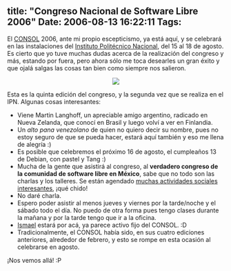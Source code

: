 title: "Congreso Nacional de Software Libre 2006"
Date: 2006-08-13 16:22:11
Tags: 
---
<p>El <a target="_blank" href="http://www.consol.org.mx">CONSOL</a> 2006, ante mi propio escepticismo, ya está aquí, y se celebrará en las instalaciones del <a target="_blank" href="http://www.ipn.mx">Instituto Politécnico Nacional</a>, del 15 al 18 de agosto. Es cierto que yo tuve muchas dudas acerca de la realización del congreso y más, estando por fuera, pero ahora sólo me toca desearles un gran éxito y que ojalá salgas las cosas tan bien como siempre nos salieron.
</p>
<p align="center"><img src="http://www.damog.net/files/misc/consol.jpg"/></p>
<p>
Esta es la quinta edición del congreso, y la segunda vez que se realiza en el IPN. Algunas cosas interesantes:
</p>
<ul>
<li>Viene Martin Langhoff, un apreciable amigo argentino, radicado en Nueva Zelanda, que conocí en Brasil y luego volví a ver en Finlandia.</li>
<li>Un <em>alto pana venezolano</em> de quien no quiero decir su nombre, pues no estoy seguro de que se pueda hacer, estará aquí también y eso me llena de alegría :)</li>
<li>Es posible que celebremos el próximo 16 de agosto, el cumpleaños 13 de Debian, con pastel y Tang :)</li>
<li>Mucha de la gente que asistirá al congreso, al <strong>verdadero congreso de la comunidad de software libre en México</strong>, sabe que no todo son las charlas y los talleres. Se están agendado <a target="_blank" href="http://cosas.por.hacer.enel.consol.por.linuxeros.org">muchas actividades sociales interesantes</a>, ¡qué chido!</li>
<li>No daré charla.</li>
<li>Espero poder asistir al menos jueves y viernes por la tarde/noche y el sábado todo el día. No puedo de otra forma pues tengo clases durante la mañana y por la tarde tengo que ir a la oficina.</li>
<li>
<a target="_blank" href="http://www.olea.org">Ismael</a> estará por acá, ya parece activo fijo del CONSOL. :D</li>
<li>Tradicionalmente, el CONSOL había sido, en sus cuatro ediciones anteriores, alrededor de febrero, y esto se rompe en esta ocasión al celebrarse en agosto.</li>
</ul>
<p>
¡Nos vemos allá! :P </p>

